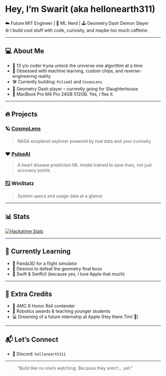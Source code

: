 # Hey, I’m Swarit (aka hellonearth311)

☁️ Future MIT Engineer | 🧠 ML Nerd | 🕹 Geometry Dash Demon Slayer  
⚙️ I build cool stuff with code, curiosity, and maybe too much caffeine.

---

## 💻 About Me

- 🚀 13 y/o coder tryna unlock the universe one algorithm at a time  
- 🧠 Obsessed with machine learning, custom chips, and reverse-engineering reality  
- 🛠 Currently building: `PulseAI` and `CosmoLens`
- 👾 Geometry Dash player – currently going for Slaughterhouse
- 🧰 MacBook Pro M4 Pro 24GB 512GB. Yes, I flex it.

---

## 🔥 Projects

### 🪐 [CosmoLens](https://github.com/hellonearth311/CosmoLens)
> NASA exoplanet explorer powered by real data and your curiosity

### ❤️ [PulseAI](https://github.com/hellonearth311/PulseAI)
> A heart disease prediction ML model trained to save lives, not just accuracy points

### 🪟 WinStatz
> System specs and usage data at a glance

---

## 📊 Stats

[![Hackatime Stats](https://github-readme-stats.hackclub.dev/api/wakatime?username=3960&api_domain=hackatime.hackclub.com&&custom_title=Hackatime+Stats&layout=compact&cache_seconds=0&langs_count=8&theme=blue_navy)](https://hackclub.com)

---

## 🧠 Currently Learning

- 🐼 Panda3D for a flight simulator  
- 📐 Desmos to defeat the geometry final boss  
- 📱 Swift & SwiftUI (because yes, I love Apple that much)

---

## 🧾 Extra Credits

- 🧠 AMC 8 Honor Roll contender  
- 🥇 Robotics awards & teaching younger students  
- 💻 Dreaming of a future internship at Apple (Hey there Tim! 👋)

---

## 📬 Let’s Connect

- 💬 Discord: `hellonearth311`

---

> “Build like no one’s watching. Because they aren’t… yet.”
